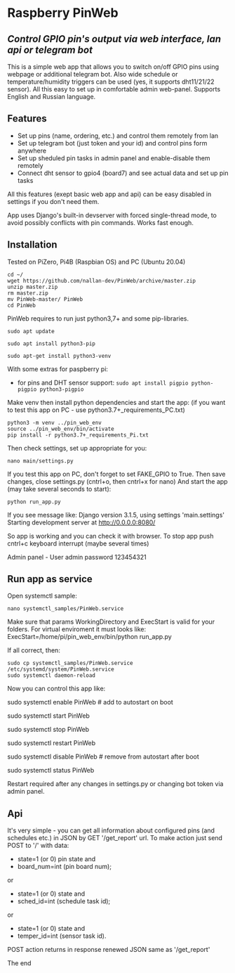 # Raspberry PinWeb
## _Control GPIO pin's output via web interface, lan api or telegram bot_

This is a simple web app that allows you to switch on/off GPIO pins using webpage or additional telegram bot. Also wide schedule or temperature/humidity triggers can be used (yes, it supports dht11/21/22 sensor). All this easy to set up in comfortable  admin web-panel. Supports English and Russian language.
## Features
- Set up pins (name, ordering, etc.) and control them remotely from lan
- Set up telegram bot (just token and your id) and control pins form anywhere
- Set up sheduled pin tasks in admin panel and enable-disable them remotely 
- Connect dht sensor to gpio4 (board7) and see actual data and set up pin tasks

All this features (exept basic web app and api) can be easy disabled in settings if you don't need them.

App uses Django's built-in devserver with forced single-thread mode, to avoid possibly conflicts with pin commands. Works fast enough.

## Installation
Tested on PiZero, Pi4B (Raspbian OS) and PC (Ubuntu 20.04)
```
cd ~/
wget https://github.com/nallan-dev/PinWeb/archive/master.zip
unzip master.zip
rm master.zip
mv PinWeb-master/ PinWeb
cd PinWeb
```

PinWeb requires to run just python3,7+ and some pip-libraries.

```sudo apt update```

```sudo apt install python3-pip```

```sudo apt-get install python3-venv```

With some extras for paspberry pi:
- for pins and DHT sensor support:
```sudo apt install pigpio python-pigpio python3-pigpio```

Make venv then install python dependencies and start the app:
(if you want to test this app on PC - use python3.7+_requirements_PC.txt)

```
python3 -m venv ../pin_web_env
source ../pin_web_env/bin/activate
pip install -r python3.7+_requirements_Pi.txt
```

Then check settings, set up appropriate for you:

```
nano main/settings.py
```

If you test this app on PC, don't forget to set FAKE_GPIO to True.
Then save changes, close settings.py (cntrl+o, then cntrl+x for nano)
And start the app (may take several seconds to start):

```
python run_app.py
```
If you see message like:
Django version 3.1.5, using settings 'main.settings'
Starting development server at http://0.0.0.0:8080/

So app is working and you can check it  with browser.
To stop app push cntrl+c keyboard interrupt (maybe several times)

Admin panel - User admin password 123454321
## Run app as service

Open systemctl sample:
```
nano systemctl_samples/PinWeb.service
```
Make sure that params WorkingDirectory and ExecStart is valid for your folders.
For virtual enviroment it must looks like:
ExecStart=/home/pi/pin_web_env/bin/python run_app.py

If all correct, then:

```
sudo cp systemctl_samples/PinWeb.service /etc/systemd/system/PinWeb.service
sudo systemctl daemon-reload
```
Now you can control this app like:

sudo systemctl enable PinWeb  # add to autostart on boot

sudo systemctl start PinWeb

sudo systemctl stop PinWeb

sudo systemctl restart PinWeb

sudo systemctl disable PinWeb  # remove from autostart after boot

sudo systemctl status PinWeb

Restart required after any changes in settings.py or changing bot token via admin panel.

## Api

It's very simple - you can get all information about configured pins (and schedules etc.) in JSON by GET '/get_report' url. To make action just send POST to '/' with data:
- state=1 (or 0) pin state and
- board_num=int (pin board num);

or

- state=1 (or 0) state and
- sched_id=int (schedule task id);

or

- state=1 (or 0) state and
- temper_id=int (sensor task id).

POST action returns in response renewed JSON same as '/get_report'

The end


